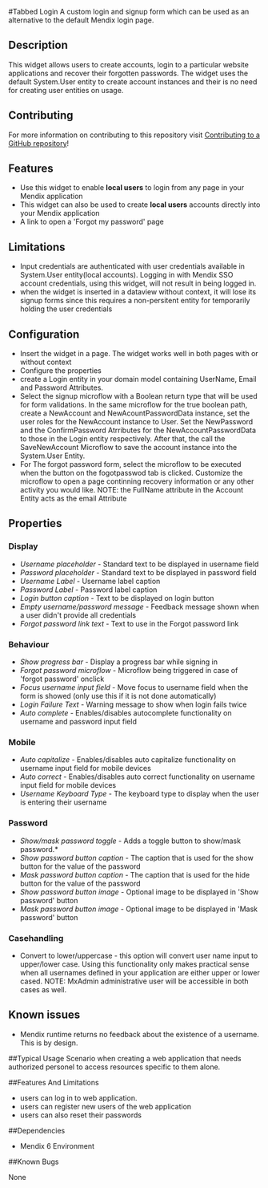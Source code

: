 #Tabbed Login
A custom login and signup form which can be used as an alternative to the default Mendix login page.

## Description
This widget allows users to create accounts, login to a particular website applications and recover their forgotten passwords.
The widget uses the default System.User entity to create account instances and their is no need for creating user entities on usage.


## Contributing
For more information on contributing to this repository visit [Contributing to a GitHub repository](https://github.com/sendimarvin/Tabbed-login.git)!

## Features
- Use this widget to enable **local users** to login from any page in your Mendix application
- This widget can also be used to create **local users** accounts directly into your Mendix application
- A link to open a 'Forgot my password' page

## Limitations
- Input credentials are authenticated with user credentials available in System.User entity(local accounts). Logging in with Mendix SSO account credentials, using this widget, will not result in being logged in.
- when the widget is inserted in a dataview without context, it will lose its signup forms since this requires a non-persitent entity for temporarily holding the user credentials

## Configuration
- Insert the widget in a page. The widget works well in both pages with or without context
- Configure the properties
- create a Login entity in your domain model containing UserName, Email and Password Attributes.
- Select the signup microflow with a Boolean return type that will be used for form validations. In the same microflow for the true boolean path, create a NewAccount and NewAcountPasswordData instance, set the user roles for the NewAccount instance to User. Set the NewPassword and the ConfirmPassword Atrributes for the NewAccountPasswordData to those in the Login entity respectively. After that, the call the SaveNewAccount Microflow to save the account instance into the System.User Entity.
-  For The forgot password form, select the microflow to be executed when the button on the fogotpasswod tab is clicked. Customize the microflow to open a page continning recovery information or any other activity you would like.
NOTE: the FullName attribute in the Account Entity acts as the email Attribute

## Properties

### Display
* *Username placeholder* - Standard text to be displayed in username field
* *Password placeholder* - Standard text to be displayed in password field
* *Username Label* - Username label caption
* *Password Label* - Password label caption
* *Login button caption* - Text to be displayed on login button
* *Empty username/password message* - Feedback message shown when a user didn't provide all credentials
* *Forgot password link text* - Text to use in the Forgot password link

### Behaviour
* *Show progress bar* - Display a progress bar while signing in
* *Forgot password microflow* - Microflow being triggered in case of 'forgot password' onclick
* *Focus username input field* - Move focus to username field when the form is showed (only use this if it is not done automatically)
* *Login Failure Text* - Warning message to show when login fails twice
* *Auto complete* - Enables/disables autocomplete functionality on username and password input field

### Mobile
* *Auto capitalize* - Enables/disables auto capitalize functionality on username input field for mobile devices
* *Auto correct* - Enables/disables auto correct functionality on username input field for mobile devices
* *Username Keyboard Type* - The keyboard type to display when the user is entering their username

### Password
* *Show/mask password toggle* - Adds a toggle button to show/mask password.*
* *Show password button caption* - The caption that is used for the show button for the value of the password
* *Mask password button caption* - The caption that is used for the hide button for the value of the password
* *Show password button image* - Optional image to be displayed in 'Show password' button
* *Mask password button image* - Optional image to be displayed in 'Mask password' button

### Casehandling
* Convert to lower/uppercase - this option will convert user name input to upper/lower case. Using this functionality only makes practical sense when all usernames defined in your application are either upper or lower cased.
NOTE: MxAdmin administrative user will be accessible in both cases as well.

## Known issues
- Mendix runtime returns no feedback about the existence of a username. This is by design.



##Typical Usage Scenario
when creating a web application that needs authorized personel to access resources specific to them alone.

##Features And Limitations
- users can log in to web application.
- users can register new users of the web application
- users can also reset their passwords

##Dependencies
- Mendix 6 Environment

##Known Bugs

None